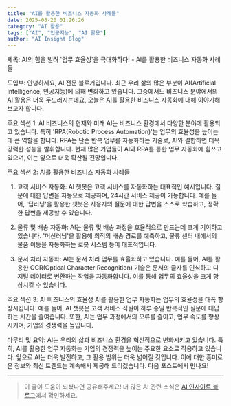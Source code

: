 ```yaml
---
title: "AI를 활용한 비즈니스 자동화 사례들"
date: 2025-08-20 01:26:26
category: "AI 활용"
tags: ["AI", "인공지능", "AI 활용"]
author: "AI Insight Blog"
---
```


제목: AI의 힘을 빌려 '업무 효율성'을 극대화하다! - AI를 활용한 비즈니스 자동화 사례들

도입부:
안녕하세요, AI 전문 블로거입니다. 최근 우리 삶의 많은 부분이 AI(Artificial Intelligence, 인공지능)에 의해 변화하고 있습니다. 그중에서도 비즈니스 분야에서의 AI 활용은 더욱 두드러지는데요, 오늘은 AI를 활용한 비즈니스 자동화에 대해 이야기해보고자 합니다.

주요 섹션 1: AI 비즈니스의 현재와 미래
AI는 비즈니스 환경에서 다양한 분야에 활용되고 있습니다. 특히 'RPA(Robotic Process Automation)'는 업무의 효율성을 높이는데 큰 역할을 합니다. RPA는 단순 반복 업무를 자동화하는 기술로, AI와 결합하면 더욱 강력한 성능을 발휘합니다. 현재 많은 기업들이 AI와 RPA를 통한 업무 자동화에 힘쓰고 있으며, 이는 앞으로 더욱 확산될 전망입니다.

주요 섹션 2: AI를 활용한 비즈니스 자동화 사례들
1. 고객 서비스 자동화: AI 챗봇은 고객 서비스를 자동화하는 대표적인 예시입니다. 질문에 대한 답변을 자동으로 제공하며, 24시간 서비스 제공이 가능합니다. 예를 들어, '딥러닝'을 활용한 챗봇은 사용자의 질문에 대한 답변을 스스로 학습하고, 정확한 답변을 제공할 수 있습니다.

2. 물류 및 배송 자동화: AI는 물류 및 배송 과정을 효율적으로 만드는데 크게 기여하고 있습니다. '머신러닝'을 활용해 최적의 배송 경로를 예측하고, 물류 센터 내에서의 물품 이동을 자동화하는 로봇 시스템 등이 대표적입니다.

3. 문서 처리 자동화: AI는 문서 처리 업무를 효율화하고 있습니다. 예를 들어, AI를 활용한 OCR(Optical Character Recognition) 기술은 문서의 글자를 인식하고 디지털 데이터로 변환하는 작업을 자동화합니다. 이를 통해 업무의 효율성을 크게 향상시킬 수 있습니다.

주요 섹션 3: AI 비즈니스의 효율성
AI를 활용한 업무 자동화는 업무의 효율성을 대폭 향상시킵니다. 예를 들어, AI 챗봇은 고객 서비스 직원이 하루 종일 반복적인 질문에 대답하는 시간을 줄여줍니다. 또한, AI는 업무 과정에서의 오류를 줄이고, 업무 속도를 향상시키며, 기업의 경쟁력을 높입니다.

마무리 및 요약:
AI는 우리의 삶과 비즈니스 환경을 혁신적으로 변화시키고 있습니다. 특히, AI를 활용한 업무 자동화는 기업의 경쟁력을 높이는 주요한 요소로 작용하고 있습니다. 앞으로 AI는 더욱 발전하고, 그 활용 범위는 더욱 넓어질 것입니다. 이에 대한 흥미로운 정보와 최신 트렌드는 계속해서 제공해 드리겠습니다. 다음 포스트에서 만나요!

---

> 이 글이 도움이 되셨다면 공유해주세요! 
> 더 많은 AI 관련 소식은 [AI 인사이트 블로그](https://tonyhwang1004.github.io/ai-insight-blog)에서 확인하세요.
